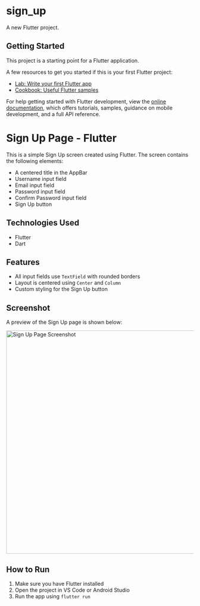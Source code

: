 # sign_up

A new Flutter project.

## Getting Started

This project is a starting point for a Flutter application.

A few resources to get you started if this is your first Flutter project:

- [Lab: Write your first Flutter app](https://docs.flutter.dev/get-started/codelab)
- [Cookbook: Useful Flutter samples](https://docs.flutter.dev/cookbook)

For help getting started with Flutter development, view the
[online documentation](https://docs.flutter.dev/), which offers tutorials,
samples, guidance on mobile development, and a full API reference.
<h1>Sign Up Page - Flutter</h1>

<p>This is a simple Sign Up screen created using Flutter. The screen contains the following elements:</p>

<ul>
  <li>A centered title in the AppBar</li>
  <li>Username input field</li>
  <li>Email input field</li>
  <li>Password input field</li>
  <li>Confirm Password input field</li>
  <li>Sign Up button</li>
</ul>

<h2>Technologies Used</h2>
<ul>
  <li>Flutter</li>
  <li>Dart</li>
</ul>

<h2>Features</h2>
<ul>
  <li>All input fields use <code>TextField</code> with rounded borders</li>
  <li>Layout is centered using <code>Center</code> and <code>Column</code></li>
  <li>Custom styling for the Sign Up button</li>
</ul>

<h2>Screenshot</h2>
<p>A preview of the Sign Up page is shown below:</p>
<img src="2000.png" alt="Sign Up Page Screenshot" width="600"/>

<h2>How to Run</h2>
<ol>
  <li>Make sure you have Flutter installed</li>
  <li>Open the project in VS Code or Android Studio</li>
  <li>Run the app using <code>flutter run</code></li>
</ol>

